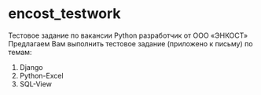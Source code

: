 # encost_testwork
Тестовое задание по вакансии Python разработчик от ООО «ЭНКОСТ»
Предлагаем Вам выполнить тестовое задание (приложено к письму) по темам:
1. Django
2. Python-Excel
3. SQL-View

